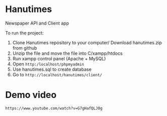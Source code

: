 # Hanutimes
Newspaper API and Client app

To run the project:
1. Clone Hanutimes repository to your computer/ Download hanutimes.zip from github
2. Unzip the file and move the file into C/xampp/htdocs
3. Run xampp control panel (Apache + MySQL)
4. Open ```http:/localhost/phpmyadmin```
5. Use hanutimes.sql to create database
6. Go to ```http://localhost/hanutimes/client/```

# Demo video
```https://www.youtube.com/watch?v=G7gHafQLJ0g```
